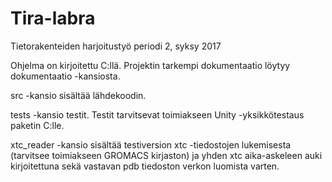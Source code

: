 # Tira-labra
Tietorakenteiden harjoitustyö periodi 2, syksy 2017

Ohjelma on kirjoitettu C:llä. Projektin tarkempi dokumentaatio löytyy dokumentaatio -kansiosta.

src -kansio sisältää lähdekoodin.

tests -kansio testit. Testit tarvitsevat toimiakseen Unity -yksikkötestaus paketin C:lle.

xtc_reader -kansio sisältää testiversion xtc -tiedostojen lukemisesta (tarvitsee toimiakseen GROMACS kirjaston) 
ja yhden xtc aika-askeleen auki kirjoitettuna sekä vastavan pdb tiedoston verkon luomista varten.
